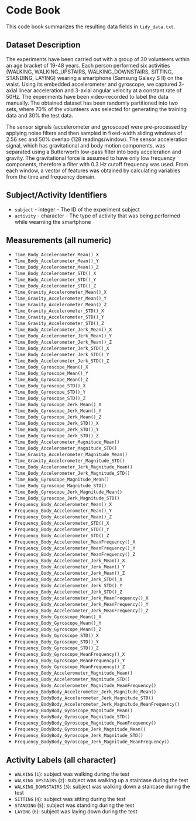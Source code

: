 # Code Book

This code book summarizes the resulting data fields in `tidy_data.txt`.

## Dataset Description

The experiments have been carried out with a group of 30 volunteers within an age bracket of 19-48 years. Each person performed six activities (WALKING, WALKING_UPSTAIRS, WALKING_DOWNSTAIRS, SITTING, STANDING, LAYING) wearing a smartphone (Samsung Galaxy S II) on the waist. Using its embedded accelerometer and gyroscope, we captured 3-axial linear acceleration and 3-axial angular velocity at a constant rate of 50Hz. The experiments have been video-recorded to label the data manually. The obtained dataset has been randomly partitioned into two sets, where 70% of the volunteers was selected for generating the training data and 30% the test data. 

The sensor signals (accelerometer and gyroscope) were pre-processed by applying noise filters and then sampled in fixed-width sliding windows of 2.56 sec and 50% overlap (128 readings/window). The sensor acceleration signal, which has gravitational and body motion components, was separated using a Butterworth low-pass filter into body acceleration and gravity. The gravitational force is assumed to have only low frequency components, therefore a filter with 0.3 Hz cutoff frequency was used. From each window, a vector of features was obtained by calculating variables from the time and frequency domain.


## Subject/Activity Identifiers

* `subject` - integer - The ID of the experiment subject
* `activity` - character - The type of activity that was being performed while wearning the smartphone

## Measurements (all numeric)

* `Time_Body_Accelerometer_Mean()_X`                               
* `Time_Body_Accelerometer_Mean()_Y`                               
* `Time_Body_Accelerometer_Mean()_Z`                               
* `Time_Body_Accelerometer_STD()_X`                                
* `Time_Body_Accelerometer_STD()_Y`                                
* `Time_Body_Accelerometer_STD()_Z`                                
* `Time_Gravity_Accelerometer_Mean()_X`                            
* `Time_Gravity_Accelerometer_Mean()_Y`                            
* `Time_Gravity_Accelerometer_Mean()_Z`                            
* `Time_Gravity_Accelerometer_STD()_X`                             
* `Time_Gravity_Accelerometer_STD()_Y`                             
* `Time_Gravity_Accelerometer_STD()_Z`                            
* `Time_Body_Accelerometer_Jerk_Mean()_X`                          
* `Time_Body_Accelerometer_Jerk_Mean()_Y`                          
* `Time_Body_Accelerometer_Jerk_Mean()_Z`                          
* `Time_Body_Accelerometer_Jerk_STD()_X`                           
* `Time_Body_Accelerometer_Jerk_STD()_Y`                           
* `Time_Body_Accelerometer_Jerk_STD()_Z`                           
* `Time_Body_Gyroscope_Mean()_X`                                   
* `Time_Body_Gyroscope_Mean()_Y`                                   
* `Time_Body_Gyroscope_Mean()_Z`                                   
* `Time_Body_Gyroscope_STD()_X`                                   
* `Time_Body_Gyroscope_STD()_Y`                                    
* `Time_Body_Gyroscope_STD()_Z`                                    
* `Time_Body_Gyroscope_Jerk_Mean()_X`                              
* `Time_Body_Gyroscope_Jerk_Mean()_Y`                              
* `Time_Body_Gyroscope_Jerk_Mean()_Z`                              
* `Time_Body_Gyroscope_Jerk_STD()_X`                               
* `Time_Body_Gyroscope_Jerk_STD()_Y`                               
* `Time_Body_Gyroscope_Jerk_STD()_Z`                               
* `Time_Body_Accelerometer_Magnitude_Mean()`                       
* `Time_Body_Accelerometer_Magnitude_STD()`                        
* `Time_Gravity_Accelerometer_Magnitude_Mean()`                    
* `Time_Gravity_Accelerometer_Magnitude_STD()`                     
* `Time_Body_Accelerometer_Jerk_Magnitude_Mean()`                 
* `Time_Body_Accelerometer_Jerk_Magnitude_STD()`                   
* `Time_Body_Gyroscope_Magnitude_Mean()`                           
* `Time_Body_Gyroscope_Magnitude_STD()`                            
* `Time_Body_Gyroscope_Jerk_Magnitude_Mean()`                      
* `Time_Body_Gyroscope_Jerk_Magnitude_STD()`                       
* `Frequency_Body_Accelerometer_Mean()_X`                         
* `Frequency_Body_Accelerometer_Mean()_Y`                          
* `Frequency_Body_Accelerometer_Mean()_Z`                          
* `Frequency_Body_Accelerometer_STD()_X`                           
* `Frequency_Body_Accelerometer_STD()_Y`                           
* `Frequency_Body_Accelerometer_STD()_Z`                           
* `Frequency_Body_Accelerometer_MeanFrequency()_X`                 
* `Frequency_Body_Accelerometer_MeanFrequency()_Y`                 
* `Frequency_Body_Accelerometer_MeanFrequency()_Z`                 
* `Frequency_Body_Accelerometer_Jerk_Mean()_X`                     
* `Frequency_Body_Accelerometer_Jerk_Mean()_Y`                    
* `Frequency_Body_Accelerometer_Jerk_Mean()_Z`                     
* `Frequency_Body_Accelerometer_Jerk_STD()_X`                      
* `Frequency_Body_Accelerometer_Jerk_STD()_Y`                      
* `Frequency_Body_Accelerometer_Jerk_STD()_Z`                      
* `Frequency_Body_Accelerometer_Jerk_MeanFrequency()_X`            
* `Frequency_Body_Accelerometer_Jerk_MeanFrequency()_Y`            
* `Frequency_Body_Accelerometer_Jerk_MeanFrequency()_Z`            
* `Frequency_Body_Gyroscope_Mean()_X`                              
* `Frequency_Body_Gyroscope_Mean()_Y`                              
* `Frequency_Body_Gyroscope_Mean()_Z`                              
* `Frequency_Body_Gyroscope_STD()_X`                               
* `Frequency_Body_Gyroscope_STD()_Y`                               
* `Frequency_Body_Gyroscope_STD()_Z`                               
* `Frequency_Body_Gyroscope_MeanFrequency()_X`                     
* `Frequency_Body_Gyroscope_MeanFrequency()_Y`                     
* `Frequency_Body_Gyroscope_MeanFrequency()_Z`                     
* `Frequency_Body_Accelerometer_Magnitude_Mean()`                  
* `Frequency_Body_Accelerometer_Magnitude_STD()`                   
* `Frequency_Body_Accelerometer_Magnitude_MeanFrequency()`         
* `Frequency_BodyBody_Accelerometer_Jerk_Magnitude_Mean()`         
* `Frequency_BodyBody_Accelerometer_Jerk_Magnitude_STD()`          
* `Frequency_BodyBody_Accelerometer_Jerk_Magnitude_MeanFrequency()`
* `Frequency_BodyBody_Gyroscope_Magnitude_Mean()`                  
* `Frequency_BodyBody_Gyroscope_Magnitude_STD()`                   
* `Frequency_BodyBody_Gyroscope_Magnitude_MeanFrequency()`         
* `Frequency_BodyBody_Gyroscope_Jerk_Magnitude_Mean()`             
* `Frequency_BodyBody_Gyroscope_Jerk_Magnitude_STD()`             
* `Frequency_BodyBody_Gyroscope_Jerk_Magnitude_MeanFrequency()`

## Activity Labels (all character)

* `WALKING` (`1`): subject was walking during the test
* `WALKING_UPSTAIRS` (`2`): subject was walking up a staircase during the test
* `WALKING_DOWNSTAIRS` (`3`): subject was walking down a staircase during the test
* `SITTING` (`4`): subject was sitting during the test
* `STANDING` (`5`): subject was standing during the test
* `LAYING` (`6`): subject was laying down during the test
